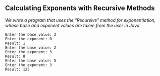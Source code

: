 ## **Calculating Exponents with Recursive Methods**

*We write a program that uses the "Recursive" method for exponentiation, whose base and exponent values are taken from the user in Java*

```
Enter the base value: 2
Enter the exponent: 0
Result: 1
Enter the base value: 2
Enter the exponent: 3
Result: 8
Enter the base value: 5
Enter the exponent: 3
Result: 125